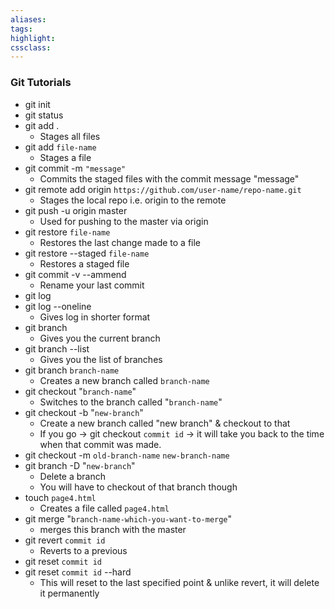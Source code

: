 ```yaml
---
aliases:  
tags:
highlight:  
cssclass:
---
```


### Git Tutorials
- git init 
- git status
- git add . 
	- Stages all files
- git add  `file-name`
	- Stages a file 
- git commit -m `"message"`
	- Commits the staged files with the commit message "message"
- git remote add origin `https://github.com/user-name/repo-name.git`
	- Stages the local repo i.e. origin to the remote
- git push -u origin master
	- Used for pushing to the master via origin
- git restore `file-name`
	- Restores the last change made to a file
- git restore --staged `file-name`
	- Restores a staged file
- git commit -v --ammend
	- Rename your last commit
- git log
- git log --oneline
	- Gives log in shorter format
- git branch
	- Gives you the current branch
- git branch --list
	- Gives you the list of branches
- git branch `branch-name`
	- Creates a new branch called `branch-name`
- git checkout "`branch-name`"
	- Switches to the branch called "`branch-name`"
- git checkout -b "`new-branch`"
	- Create a new branch called "new branch" & checkout to that
	- If you go → git checkout `commit id` → it will take you back to the time when that commit was made.
- git checkout -m `old-branch-name` `new-branch-name` 
- git branch -D "`new-branch`"
	- Delete a branch
	- You will have to checkout of that branch though
- touch `page4.html`
	- Creates a file called `page4.html`
- git merge "`branch-name-which-you-want-to-merge`"
	- merges this branch with the master
- git revert `commit id`
	- Reverts to a previous
- git reset `commit id`
- git reset `commit id` --hard
	- This will reset to the last specified point & unlike revert, it will delete it permanently